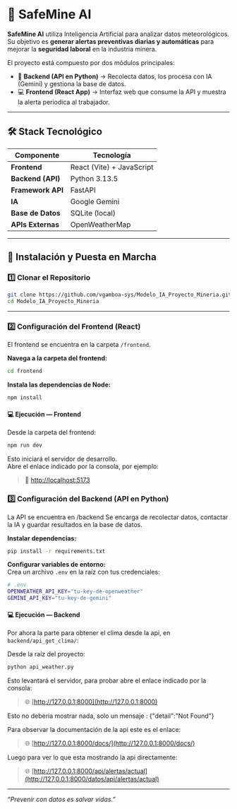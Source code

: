 # 🦺 SafeMine AI

**SafeMine AI** utiliza Inteligencia Artificial para analizar datos meteorológicos.  
Su objetivo es **generar alertas preventivas diarias y automáticas** para mejorar la **seguridad laboral** en la industria minera.

El proyecto está compuesto por dos módulos principales:

- 🧠 **Backend (API en Python)** → Recolecta datos, los procesa con IA (Gemini) y gestiona la base de datos.  
- 💻 **Frontend (React App)** → Interfaz web que consume la API y muestra la alerta periodica al trabajador.

---

## 🛠️ Stack Tecnológico

| Componente | Tecnología |
|-------------|-------------|
| **Frontend** | React (Vite) + JavaScript |
| **Backend (API)** | Python 3.13.5 |
| **Framework API** | FastAPI |
| **IA** | Google Gemini |
| **Base de Datos** | SQLite (local) |
| **APIs Externas** | OpenWeatherMap |

---

## 🚀 Instalación y Puesta en Marcha

### 1️⃣ Clonar el Repositorio

```bash
git clone https://github.com/vgamboa-sys/Modelo_IA_Proyecto_Mineria.git
cd Modelo_IA_Proyecto_Mineria
```

---

### 2️⃣ Configuración del Frontend (React)

El frontend se encuentra en la carpeta `/frontend`.

**Navega a la carpeta del frontend:**
```bash
cd frontend
```

**Instala las dependencias de Node:**
```bash
npm install
```

#### 💻 Ejecución — Frontend

Desde la carpeta del frontend:

```bash
npm run dev
```

Esto iniciará el servidor de desarrollo.  
Abre el enlace indicado por la consola, por ejemplo:

> 🔗 [http://localhost:5173](http://localhost:5173)


### 3️⃣ Configuración del Backend (API en Python)

La API se encuentra en /backend
Se encarga de recolectar datos, contactar la IA y guardar resultados en la base de datos.

**Instalar dependencias:**

```bash
pip install -r requirements.txt
```

**Configurar variables de entorno:**  
Crea un archivo `.env` en la raíz con tus credenciales:

```bash
# .env
OPENWEATHER_API_KEY="tu-key-de-openweather"
GEMINI_API_KEY="tu-key-de-gemini"
```


#### 💻 Ejecución — Backend

Por ahora la parte para obtener el clima desde la api, en `backend/api_get_clima/`:

Desde la raíz del proyecto:

```bash
python api_weather.py
```

Esto levantará el servidor, para probar abre el enlace indicado por la consola:

> 🌐 [http://127.0.0.1:8000](http://127.0.0.1:8000)

Esto no deberia mostrar nada, solo un mensaje : {"detail":"Not Found"}

Para observar la documentación de la api este es el enlace:

> 🌐 [http://127.0.0.1:8000/docs/](http://127.0.0.1:8000/docs/)

Luego para ver lo que esta mostrando la api directamente:

> 🌐 [http://127.0.0.1:8000/api/alertas/actual](http://127.0.0.1:8000/datos/api/alertas/actual)

---

*“Prevenir con datos es salvar vidas.”*